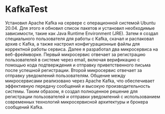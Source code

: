 # KafkaTest
Установил Apache Kafka на сервере с операционной системой Ubuntu 20.04. Для этого я обновил список пакетов и установил необходимые зависимости, такие как Java Runtime Environment (JRE). Затем я создал специального пользователя для работы с Kafka, скачал и распаковал архив с Kafka, а также настроил конфигурационные файлы для корректной работы сервиса.
Далее я разработал два микросервиса на веб-фреймворке. Первый микросервис отвечает за регистрацию пользователей в системе через email, включая верификацию с помощью кода подтверждения и отправку приветственного письма после успешной регистрации. Второй микросервис отвечает за отправку уведомлений пользователям. Общение между микросервисами реализовано через Apache Kafka, что обеспечивает эффективную передачу сообщений и высокую производительность системы.
Таким образом, я создал полноценное решение для регистрации пользователей и отправки уведомлений с использованием современных технологий микросервисной архитектуры и брокера сообщений Kafka.
